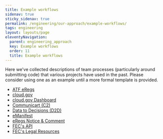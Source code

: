 ```yaml
---
title: Example workflows
sidenav: true
sticky_sidenav: true
permalink: /engineering/our-approach/example-workflows/
tags: engineering
layout: layouts/page
eleventyNavigation: 
  parent: engineering_approach
  key: Example workflows
  order: 11
  title: Example workflows
---
```

Here we've collected descriptions of team processes (particularly around
submitting code) that various projects have used in the past. Please consider
using one as an example until a more formal template is provided.

* [ATF eRegs](https://github.com/18F/atf-eregs/blob/master/CONTRIBUTING.md)
* [cloud.gov](https://github.com/18F/cg-product/blob/master/DeliveryProcess.md)
* [cloud.gov Dashboard](https://github.com/18F/cg-dashboard/blob/master/CONTRIBUTING.md)
* [Communicart (C2)](https://github.com/18F/C2/blob/master/doc/team_practices.md)
* [Data to Decisions (D2D)](https://docs.google.com/document/d/1N9DBZj3zooA2nK00-7_WOSEr1DOsLx5aTtxaaSFBdoM/edit#)
* [eManifest](https://github.com/18F/e-manifest/blob/master/CONTRIBUTING.md#development-practices)
* [eRegs Notice &amp; Comment](https://github.com/eregs/notice-and-comment/blob/master/CONTRIBUTING.md)
* [FEC's API](https://github.com/18F/openFEC/blob/develop/CONTRIBUTING.md)
* [FEC's Legal Resources](https://github.com/18F/fec-eregs/blob/master/CONTRIBUTING.md)
